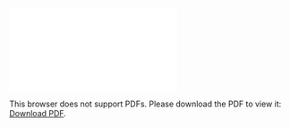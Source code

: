 <object data="christ-in-song/CIS1908pdfs/074.pdf" type="application/pdf" width="100%" height="1024px">
    <embed src="christ-in-song/CIS1908pdfs/074.pdf">
        <p>This browser does not support PDFs. Please download the PDF to view it: <a href="christ-in-song/CIS1908pdfs/074.pdf">Download PDF</a>.</p>
    </embed>
</object>
